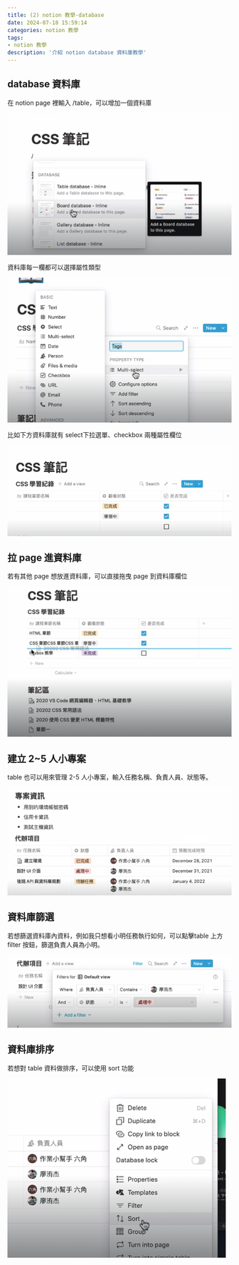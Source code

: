 ```yaml
---
title: (2) notion 教學-database 
date: 2024-07-18 15:59:14
categories: notion 教學
tags: 
- notion 教學
description: '介紹 notion database 資料庫教學'
---
```


## database 資料庫

在 notion page 裡輸入 /table，可以增加一個資料庫

![](../images/web-design/notion-9.png)

資料庫每一欄都可以選擇屬性類型

![](../images/web-design/notion-10.png)

比如下方資料庫就有 select下拉選單、checkbox 兩種屬性欄位

![](../images/web-design/notion-11.png)

## 拉 page 進資料庫

若有其他 page 想放進資料庫，可以直接拖曳 page 到資料庫欄位

![](../images/web-design/notion-12.png)

## 建立 2~5 人小專案

table 也可以用來管理 2-5 人小專案，輸入任務名稱、負責人員、狀態等。

![](../images/web-design/notion-14.png)

## 資料庫篩選

若想篩選資料庫內資料，例如我只想看小明任務執行如何，可以點擊table 上方 filter 按鈕，篩選負責人員為小明。

![](../images/web-design/notion-15.png)

## 資料庫排序

若想對 table 資料做排序，可以使用 sort 功能

![](../images/web-design/notion-16.png)